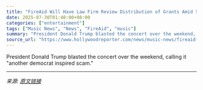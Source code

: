 ```yaml
---
title: "FireAid Will Have Law Firm Review Distribution of Grants Amid Scrutiny From Trump, Lawmakers"
date: 2025-07-30T01:40:00+08:00
categories: ["entertainment"]
tags: ["Music News", "News", "FireAid", "music"]
summary: "President Donald Trump blasted the concert over the weekend, calling it \"another democrat inspired scam.\""
source_url: "https://www.hollywoodreporter.com/news/music-news/fireaid-retains-law-firm-review-distribution-grants-1236333283/"
---
```


President Donald Trump blasted the concert over the weekend, calling it "another democrat inspired scam."

---

*来源: [原文链接](https://www.hollywoodreporter.com/news/music-news/fireaid-retains-law-firm-review-distribution-grants-1236333283/)*
